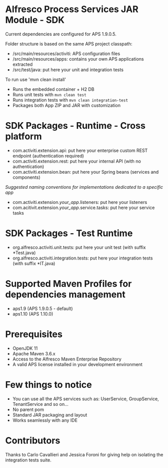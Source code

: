 # Alfresco Process Services JAR Module - SDK

Current dependencies are configured for APS 1.9.0.5.

Folder structure is based on the same APS project classpath:
 * /src/main/resources/activiti: APS configuration files
 * /src/main/resources/apps: contains your own APS applications extracted
 * /src/test/java: put here your unit and integration tests
 
To run use 'mvn clean install'

 * Runs the embedded container + H2 DB 
 * Runs unit tests with `mvn clean test`
 * Runs integration tests with `mvn clean integration-test`
 * Packages both App ZIP and JAR with customization
 
 
# SDK Packages - Runtime - Cross platform
 * com.activiti.extension.api: put here your enterprise custom REST endpoint (authentication required)
 * com.activiti.extension.rest: put here your internal API (with no authentication)
 * com.activiti.extension.bean: put here your Spring beans (services and components)
 
*Suggested naming conventions for implementations dedicated to a specific app*

 * com.activiti.extension.*your_app*.listeners: put here your listeners
 * com.acitivit.extension.*your_app*.service.tasks: put here your service tasks

# SDK Packages - Test Runtime
 * org.alfresco.activiti.unit.tests: put here your unit test (with suffix *Test.java)
 * org.alfresco.activiti.integration.tests: put here your integration tests (with suffix *IT.java)

# Supported Maven Profiles for dependencies management

 * aps1.9  (APS 1.9.0.5 - default)
 * aps1.10 (APS 1.10.0) 

# Prerequisites

 * OpenJDK 11
 * Apache Maven 3.6.x
 * Access to the Alfresco Maven Enterprise Repository
 * A valid APS license installed in your development environment

# Few things to notice

 * You can use all the APS services such as: UserService, GroupService, TenantService and so on...
 * No parent pom
 * Standard JAR packaging and layout
 * Works seamlessly with any IDE

# Contributors
Thanks to Carlo Cavallieri and Jessica Foroni for giving help on isolating the integration tests suite. 
